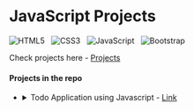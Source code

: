 # JavaScript Projects

![HTML5](https://img.shields.io/badge/html5-%23E34F26.svg?style=for-the-badge&logo=html5&logoColor=white) &nbsp;
![CSS3](https://img.shields.io/badge/css3-%231572B6.svg?style=for-the-badge&logo=css3&logoColor=white) &nbsp;
![JavaScript](https://img.shields.io/badge/javascript-%23323330.svg?style=for-the-badge&logo=javascript&logoColor=%23F7DF1E) &nbsp;
![Bootstrap](https://img.shields.io/badge/bootstrap-%23563D7C.svg?style=for-the-badge&logo=bootstrap&logoColor=white) &nbsp;

Check projects here - [Projects](https://gokunik.github.io/Javascript-Projects/)

#### Projects in the repo

<ul>
    <li>
        <details>
            <summary>Todo Application using Javascript - <a href="./TODO/index.html">Link</a></summary>
            <p><a href="https://gokunik.github.io/Javascript-Projects/TODO/index.html"> Live Link to project </a></p>
            <img src="images/todoApp.png" width="400px">
        </details>
    </li>
</ul>



